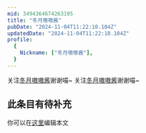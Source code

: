 ```yaml
---
mid: 3494364674263195
title: "冬月嗷嗷酱"
pubDate: "2024-11-04T11:22:10.104Z"
updatedDate: "2024-11-04T11:22:10.104Z"
profile:
  {
    Nickname: ["冬月嗷嗷酱"],
  }
---
```


关注[冬月嗷嗷酱](https://space.bilibili.com/3494364674263195)谢谢喵~ 关注[冬月嗷嗷酱](https://space.bilibili.com/3494364674263195)谢谢喵~

## 此条目有待补充
你可以在[这里](https://github.com/Yuhanawa/VTuber.ICU-Content/edit/master/v/冬月嗷嗷酱/index.md)编辑本文
